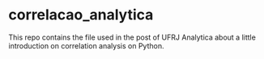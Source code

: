 # correlacao_analytica

This repo contains the file used in the post of UFRJ Analytica about a little introduction on correlation analysis on Python.
